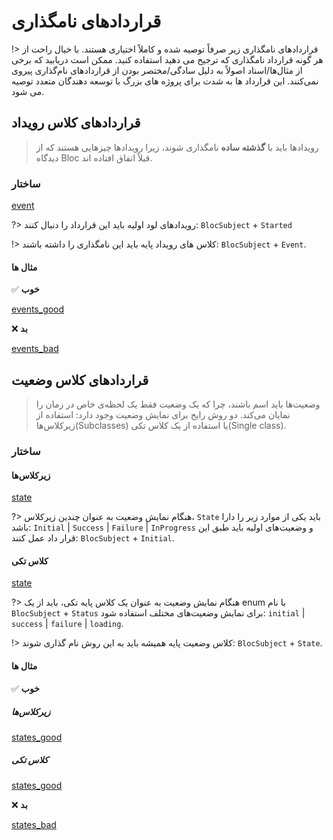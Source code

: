 # قراردادهای نامگذاری

!> قراردادهای نامگذاری زیر صرفاً توصیه شده و کاملاً اختیاری هستند. با خیال راحت از هر گونه قرارداد نامگذاری که ترجیح می دهید استفاده کنید. ممکن است دریابید که برخی از مثال‌ها/اسناد اصولاً به دلیل سادگی/مختصر بودن از قراردادهای نام‌گذاری پیروی نمی‌کنند. این قرارداد ها به شدت برای پروژه های بزرگ با توسعه دهندگان متعدد توصیه می شود.

## قراردادهای کلاس رویداد

> رویدادها باید با **گذشته ساده** نامگذاری شوند، زیرا رویدادها چیزهایی هستند که از دیدگاه Bloc قبلاً اتفاق افتاده اند.

### ساختار

[event](_snippets/bloc_naming_conventions/event_anatomy.md ':include')

?> رویدادهای لود اولیه باید این قرارداد را دنبال کنند: `BlocSubject` + `Started`

!> کلاس های رویداد پایه باید این نامگذاری را داشته باشند: `BlocSubject` + `Event`.

#### مثال ها

✅ **خوب**

[events_good](_snippets/bloc_naming_conventions/event_examples_good.md ':include')

❌ **بد**

[events_bad](_snippets/bloc_naming_conventions/event_examples_bad.md ':include')

## قراردادهای کلاس وضعیت

> وضعیت‌ها باید اسم باشند، چرا که یک وضعیت فقط یک لحظه‌ی خاص در زمان را نمایان می‌کند. دو روش رایج برای نمایش وضعیت وجود دارد: استفاده از زیرکلاس‌ها(Subclasses) یا استفاده از یک کلاس تکی(Single class).

### ساختار

#### زیرکلاس‌ها

[state](_snippets/bloc_naming_conventions/state_anatomy.md ':include')

?> هنگام نمایش وضعیت به عنوان چندین زیرکلاس، `State` باید یکی از موارد زیر را دارا باشد: `Initial` | `Success` | `Failure` | `InProgress` و وضعیت‌های اولیه باید طبق این قرار داد عمل کنند: `BlocSubject` + `Initial`.

#### کلاس تکی

[state](_snippets/bloc_naming_conventions/single_state_anatomy.md ':include')

?> هنگام نمایش وضعیت به عنوان یک کلاس پایه تکی، باید از یک enum با نام `BlocSubject` + `Status` برای نمایش وضعیت‌های مختلف استفاده شود: `initial` | `success` | `failure` | `loading`.

!> کلاس وضعیت پایه همیشه باید به این روش نام گذاری شوند: `BlocSubject` + `State`.

#### مثال ها

✅ **خوب**

##### زیرکلاس‌ها

[states_good](_snippets/bloc_naming_conventions/state_examples_good.md ':include')

##### کلاس تکی

[states_good](_snippets/bloc_naming_conventions/single_state_examples_good.md ':include')

❌ **بد**

[states_bad](_snippets/bloc_naming_conventions/state_examples_bad.md ':include')
